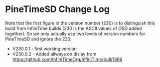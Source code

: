 # PineTimeSD Change Log

Note that the first figure in the version number (230) is to distinguish this build from 
InfiniTime builds (230 is the ASCII values of OSD added together).
So we only actually use two levels of version numbers for PineTimeSD and ignore the 230.

  - V230.0.1 - first working version
  - V230.0.2 - Added allways on dislay from https://github.com/InfiniTimeOrg/InfiniTime/pull/1869
